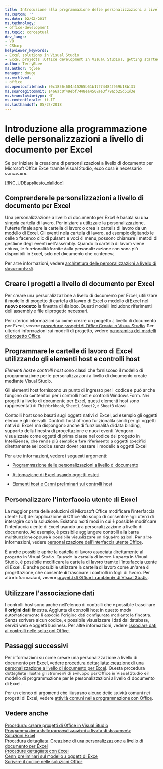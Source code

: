 ```yaml
---
title: Introduzione alla programmazione delle personalizzazioni a livello di documento per Excel
ms.custom: ''
ms.date: 02/02/2017
ms.technology:
- office-development
ms.topic: conceptual
dev_langs:
- VB
- CSharp
helpviewer_keywords:
- Excel solutions in Visual Studio
- Excel projects [Office development in Visual Studio], getting started
author: TerryGLee
ms.author: tglee
manager: douge
ms.workload:
- office
ms.openlocfilehash: 50c18564604a15265b61b17f74484f959b18b131
ms.sourcegitcommit: 1466ac0f49ebf7448ea4507ae3f79acb25d51d3e
ms.translationtype: MT
ms.contentlocale: it-IT
ms.lasthandoff: 05/22/2018
---
```

# <a name="get-started-programming-document-level-customizations-for-excel"></a>Introduzione alla programmazione delle personalizzazioni a livello di documento per Excel
  Se per iniziare la creazione di personalizzazioni a livello di documento per Microsoft Office Excel tramite Visual Studio, ecco cosa è necessario conoscere.  
  
 [!INCLUDE[appliesto_xlalldoc](../vsto/includes/appliesto-xlalldoc-md.md)]  
  
## <a name="understand-how-document-level-customizations-for-excel-work"></a>Comprendere le personalizzazioni a livello di documento per Excel  
 Una personalizzazione a livello di documento per Excel è basata su una singola cartella di lavoro. Per iniziare a utilizzare la personalizzazione, l'utente finale apre la cartella di lavoro o crea la cartella di lavoro da un modello di Excel. Gli eventi nella cartella di lavoro, ad esempio digitando le celle o facendo clic di pulsanti e voci di menu, possono chiamare i metodi di gestione degli eventi nell'assembly. Quando la cartella di lavoro viene chiusa, le funzionalità fornite dalla personalizzazione non sono più disponibili in Excel, solo nel documento che conteneva.  
  
 Per altre informazioni, vedere [architettura delle personalizzazioni a livello di documento di](../vsto/architecture-of-document-level-customizations.md).  
  
## <a name="create-document-level-projects-for-excel"></a>Creare i progetti a livello di documento per Excel  
 Per creare una personalizzazione a livello di documento per Excel, utilizzare il modello di progetto di cartella di lavoro di Excel o modello di Excel nel **nuovo progetto** la finestra di dialogo. Questi modelli includono riferimenti dell'assembly e file di progetto necessari.  
  
 Per ulteriori informazioni su come creare un progetto a livello di documento per Excel, vedere [procedura: progetti di Office Create in Visual Studio](../vsto/how-to-create-office-projects-in-visual-studio.md). Per ulteriori informazioni sui modelli di progetto, vedere [panoramica dei modelli di progetto Office](../vsto/office-project-templates-overview.md).  
  
## <a name="program-excel-workbooks-by-using-host-items-and-host-controls"></a>Programmare le cartelle di lavoro di Excel utilizzando gli elementi host e controlli host  
 *Elementi host* e *controlli host* sono classi che forniscono il modello di programmazione per le personalizzazioni a livello di documento create mediante Visual Studio.  
  
 Gli elementi host forniscono un punto di ingresso per il codice e può anche fungono da contenitori per i controlli host e controlli Windows Form. Nei progetti a livello di documento per Excel, questi elementi host sono rappresentati di `ThisWorkbook`, `Sheet1`, `Sheet2`, e `Sheet3` classi.  
  
 Controlli host sono basati sugli oggetti nativi di Excel, ad esempio gli oggetti elenco e gli intervalli. Controlli host offrono funzionalità simili per gli oggetti nativi di Excel, ma dispongono anche di funzionalità di data binding, supporto della finestra di progettazione e nuovi eventi. Vengono visualizzate come oggetti di prima classe nel codice del progetto in IntelliSense, che rende più semplice fare riferimento a oggetti specifici direttamente nel codice senza dover passare il modello a oggetti Excel.  
  
 Per altre informazioni, vedere i seguenti argomenti:  
  
-   [Programmazione delle personalizzazioni a livello di documento](../vsto/programming-document-level-customizations.md)  
  
-   [Automazione di Excel usando oggetti estesi](../vsto/automating-excel-by-using-extended-objects.md)  
  
-   [Elementi host e Cenni preliminari sui controlli host](../vsto/host-items-and-host-controls-overview.md)  
  
## <a name="customize-the-user-interface-of-excel"></a>Personalizzare l'interfaccia utente di Excel  
 La maggior parte delle soluzioni di Microsoft Office modificare l'interfaccia utente (UI) dell'applicazione di Office allo scopo di consentire agli utenti di interagire con la soluzione. Esistono molti modi in cui è possibile modificare l'interfaccia utente di Excel usando una personalizzazione a livello di documento. Ad esempio, è possibile aggiungere controlli alla barra multifunzione oppure è possibile visualizzare un riquadro azioni. Per altre informazioni, vedere [personalizzazione dell'interfaccia utente Office](../vsto/office-ui-customization.md).  
  
 È anche possibile aprire la cartella di lavoro associata direttamente al progetto in Visual Studio. Quando la cartella di lavoro è aperta in Visual Studio, è possibile modificare la cartella di lavoro tramite l'interfaccia utente di Excel. È anche possibile utilizzare la cartella di lavoro come un'area di progettazione, che consente di trascinare i controlli in fogli di lavoro. Per altre informazioni, vedere [progetti di Office in ambiente di Visual Studio](../vsto/office-projects-in-the-visual-studio-environment.md).  
  
## <a name="use-data-binding"></a>Utilizzare l'associazione dati  
 I controlli host sono anche nell'elenco di controlli che è possibile trascinare il **origini dati** finestra. Aggiunta di controlli host in questo modo automaticamente li associa l'origine dati configurata mediante la finestra. Senza scrivere alcun codice, è possibile visualizzare i dati dal database, servizi web e oggetti business. Per altre informazioni, vedere [associare dati ai controlli nelle soluzioni Office](../vsto/binding-data-to-controls-in-office-solutions.md).  
  
## <a name="next-steps"></a>Passaggi successivi  
 Per informazioni su come creare una personalizzazione a livello di documento per Excel, vedere [procedura dettagliata: creazione di una personalizzazione a livello di documento per Excel](../vsto/walkthrough-creating-your-first-document-level-customization-for-excel.md). Questa procedura dettagliata illustra gli strumenti di sviluppo per Office in Visual Studio e il modello di programmazione per le personalizzazioni a livello di documento di Excel.  
  
 Per un elenco di argomenti che illustrano alcune delle attività comuni nei progetti di Excel, vedere [attività comuni nella programmazione con Office](../vsto/common-tasks-in-office-programming.md).  
  
## <a name="see-also"></a>Vedere anche  
 [Procedura: creare progetti di Office in Visual Studio](../vsto/how-to-create-office-projects-in-visual-studio.md)   
 [Programmazione delle personalizzazioni a livello di documento](../vsto/programming-document-level-customizations.md)   
 [Soluzioni Excel](../vsto/excel-solutions.md)   
 [Procedura dettagliata: Creazione di una personalizzazione a livello di documento per Excel](../vsto/walkthrough-creating-your-first-document-level-customization-for-excel.md)   
 [Procedure dettagliate con Excel](../vsto/walkthroughs-using-excel.md)   
 [Cenni preliminari sul modello a oggetti di Excel](../vsto/excel-object-model-overview.md)   
 [Scrivere il codice nelle soluzioni Office](../vsto/writing-code-in-office-solutions.md)  
  
  